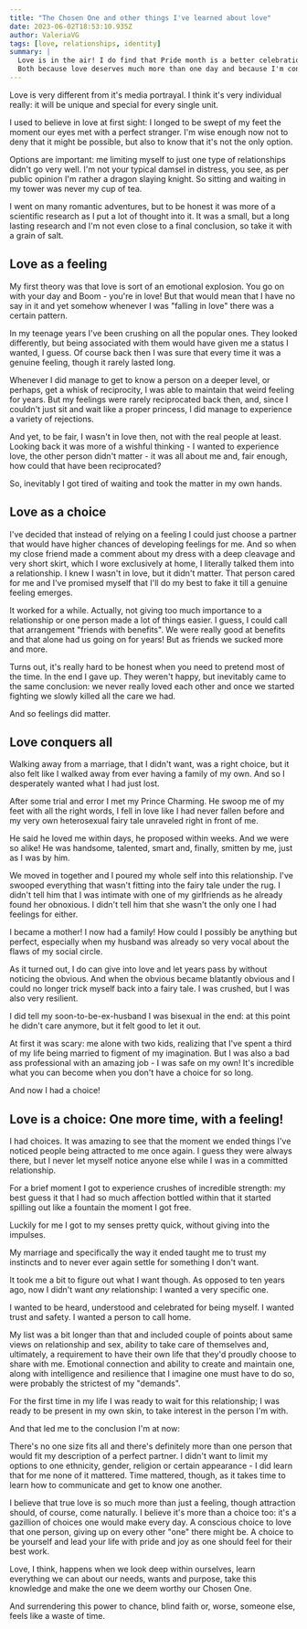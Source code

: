 ```yaml
---
title: "The Chosen One and other things I've learned about love"
date: 2023-06-02T18:53:10.935Z
author: ValeriaVG
tags: [love, relationships, identity]
summary: |
  Love is in the air! I do find that Pride month is a better celebration of love than a Valentine's day.
  Both because love deserves much more than one day and because I'm convinced that love is about choices.
---
```


Love is very different from it's media portrayal. I think it's very individual
really: it will be unique and special for every single unit.

I used to believe in love at first sight: I longed to be swept of my feet the
moment our eyes met with a perfect stranger. I'm wise enough now not to deny
that it might be possible, but also to know that it's not the only option.

Options are important: me limiting myself to just one type of relationships
didn't go very well. I'm not your typical damsel in distress, you see, as per
public opinion I'm rather a dragon slaying knight. So sitting and waiting in my
tower was never my cup of tea.

I went on many romantic adventures, but to be honest it was more of a scientific
research as I put a lot of thought into it. It was a small, but a long lasting
research and I'm not even close to a final conclusion, so take it with a grain
of salt.

## Love as a feeling

My first theory was that love is sort of an emotional explosion. You go on with
your day and Boom - you're in love! But that would mean that I have no say in it
and yet somehow whenever I was "falling in love" there was a certain pattern.

In my teenage years I've been crushing on all the popular ones. They looked
differently, but being associated with them would have given me a status I
wanted, I guess. Of course back then I was sure that every time it was a genuine
feeling, though it rarely lasted long.

Whenever I did manage to get to know a person on a deeper level, or perhaps, get
a whisk of reciprocity, I was able to maintain that weird feeling for years. But
my feelings were rarely reciprocated back then, and, since I couldn't just sit
and wait like a proper princess, I did manage to experience a variety of
rejections.

And yet, to be fair, I wasn't in love then, not with the real people at least.
Looking back it was more of a wishful thinking - I wanted to experience love,
the other person didn't matter - it was all about me and, fair enough, how could
that have been reciprocated?

So, inevitably I got tired of waiting and took the matter in my own hands.

## Love as a choice

I've decided that instead of relying on a feeling I could just choose a partner
that would have higher chances of developing feelings for me. And so when my
close friend made a comment about my dress with a deep cleavage and very short
skirt, which I wore exclusively at home, I literally talked them into a
relationship. I knew I wasn't in love, but it didn't matter. That person cared
for me and I've promised myself that I'll do my best to fake it till a genuine
feeling emerges.

It worked for a while. Actually, not giving too much importance to a
relationship or one person made a lot of things easier. I guess, I could call
that arrangement "friends with benefits". We were really good at benefits and
that alone had us going on for years! But as friends we sucked more and more.

Turns out, it's really hard to be honest when you need to pretend most of the
time. In the end I gave up. They weren't happy, but inevitably came to the same
conclusion: we never really loved each other and once we started fighting we
slowly killed all the care we had.

And so feelings did matter.

## Love conquers all

Walking away from a marriage, that I didn't want, was a right choice, but it
also felt like I walked away from ever having a family of my own. And so I
desperately wanted what I had just lost.

After some trial and error I met my Prince Charming. He swoop me of my feet with
all the right words, I fell in love like I had never fallen before and my very
own heterosexual fairy tale unraveled right in front of me.

He said he loved me within days, he proposed within weeks. And we were so alike!
He was handsome, talented, smart and, finally, smitten by me, just as I was by
him.

We moved in together and I poured my whole self into this relationship. I've
swooped everything that wasn't fitting into the fairy tale under the rug. I
didn't tell him that I was intimate with one of my girlfriends as he already
found her obnoxious. I didn't tell him that she wasn't the only one I had
feelings for either.

I became a mother! I now had a family! How could I possibly be anything but
perfect, especially when my husband was already so very vocal about the flaws of
my social circle.

As it turned out, I do can give into love and let years pass by without noticing
the obvious. And when the obvious became blatantly obvious and I could no longer
trick myself back into a fairy tale. I was crushed, but I was also very
resilient.

I did tell my soon-to-be-ex-husband I was bisexual in the end: at this point he
didn't care anymore, but it felt good to let it out.

At first it was scary: me alone with two kids, realizing that I've spent a third
of my life being married to figment of my imagination. But I was also a bad ass
professional with an amazing job - I was safe on my own! It's incredible what
you can become when you don't have a choice for so long.

And now I had a choice!

## Love is a choice: One more time, with a feeling!

I had choices. It was amazing to see that the moment we ended things I've
noticed people being attracted to me once again. I guess they were always there,
but I never let myself notice anyone else while I was in a committed
relationship.

For a brief moment I got to experience crushes of incredible strength: my best
guess it that I had so much affection bottled within that it started spilling
out like a fountain the moment I got free.

Luckily for me I got to my senses pretty quick, without giving into the
impulses.

My marriage and specifically the way it ended taught me to trust my instincts
and to never ever again settle for something I don't want.

It took me a bit to figure out what I want though. As opposed to ten years ago,
now I didn't want _any_ relationship: I wanted a very specific one.

I wanted to be heard, understood and celebrated for being myself. I wanted trust
and safety. I wanted a person to call home.

My list was a bit longer than that and included couple of points about same
views on relationship and sex, ability to take care of themselves and,
ultimately, a requirement to have their own life that they'd proudly choose to
share with me. Emotional connection and ability to create and maintain one,
along with intelligence and resilience that I imagine one must have to do so,
were probably the strictest of my "demands".

For the first time in my life I was ready to wait for this relationship; I was
ready to be present in my own skin, to take interest in the person I'm with.

And that led me to the conclusion I'm at now:

There's no one size fits all and there's definitely more than one person that
would fit my description of a perfect partner. I didn't want to limit my options
to one ethnicity, gender, religion or certain appearance - I did learn that for
me none of it mattered. Time mattered, though, as it takes time to learn how to
communicate and get to know one another.

I believe that true love is so much more than just a feeling, though attraction
should, of course, come naturally. I believe it's more than a choice too: it's a
gazillion of choices one would make every day. A conscious choice to love that
one person, giving up on every other "one" there might be. A choice to be
yourself and lead your life with pride and joy as one should feel for their best
work.

Love, I think, happens when we look deep within ourselves, learn everything we
can about our needs, wants and purpose, take this knowledge and make the one we
deem worthy our Chosen One.

And surrendering this power to chance, blind faith or, worse, someone else,
feels like a waste of time.
